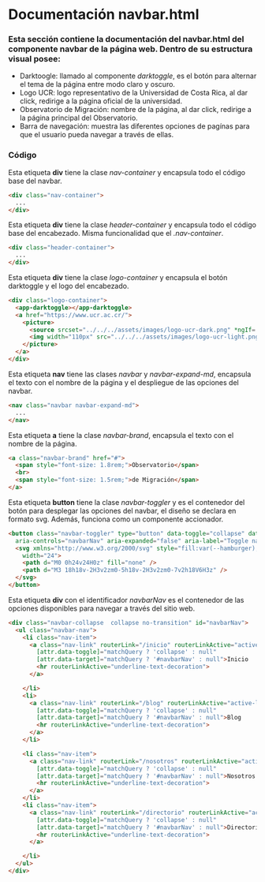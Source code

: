 # Documentación navbar.html

### Esta sección contiene la documentación del navbar.html del componente navbar de la página web. Dentro de su estructura visual posee: 
* Darktoogle: llamado al componente *darktoggle*, es el botón para alternar el tema de la página entre modo claro y oscuro.
* Logo UCR: logo representativo de la Universidad de Costa Rica, al dar click, redirige a la página oficial de la universidad.
* Observatorio de Migración: nombre de la página, al dar click, redirige a la página principal del Observatorio.
* Barra de navegación: muestra las diferentes opciones de pagínas para que el usuario pueda navegar a través de ellas.

### Código

Esta etiqueta **div** tiene la clase *nav-container* y encapsula todo el código base del navbar.
``` html 
<div class="nav-container">
  ...
</div>
``` 

Esta etiqueta **div** tiene la clase *header-container* y encapsula todo el código base del encabezado. Misma funcionalidad que el *.nav-container*.
``` html 
<div class="header-container">
  ...
</div>
``` 

Esta etiqueta **div** tiene la clase *logo-container* y encapsula el botón darktoggle y el logo del encabezado.
``` html
<div class="logo-container">
  <app-darktoggle></app-darktoggle>
  <a href="https://www.ucr.ac.cr/">
    <picture>
      <source srcset="../../../assets/images/logo-ucr-dark.png" *ngIf='theme === "dark"'>
      <img width="110px" src="../../../assets/images/logo-ucr-light.png">
    </picture>
  </a>
</div>
```  

Esta etiqueta **nav** tiene las clases *navbar* y *navbar-expand-md*, encapsula el texto con el nombre de la página y el despliegue de las opciones del navbar.
``` html 
<nav class="navbar navbar-expand-md">
  ... 
</nav>
```

Esta etiqueta **a** tiene la clase *navbar-brand*, encapsula el texto con el nombre de la página.
``` html
<a class="navbar-brand" href="#">
  <span style="font-size: 1.8rem;">Observatorio</span>
  <br>
  <span style="font-size: 1.5rem;">de Migración</span>
</a>
```

Esta etiqueta **button** tiene la clase *navbar-toggler* y es el contenedor del botón para desplegar las opciones del navbar, el diseño se declara en formato svg. Además, funciona como un componente accionador.
``` html
<button class="navbar-toggler" type="button" data-toggle="collapse" data-target="#navbarNav"
  aria-controls="navbarNav" aria-expanded="false" aria-label="Toggle navigation">
  <svg xmlns="http://www.w3.org/2000/svg" style="fill:var(--hamburger);" height="24" viewBox="0 0 24 24"
    width="24">
    <path d="M0 0h24v24H0z" fill="none" />
    <path d="M3 18h18v-2H3v2zm0-5h18v-2H3v2zm0-7v2h18V6H3z" />
  </svg>
</button>
```

Esta etiqueta **div** con el identificador *navbarNav* es el contenedor de las opciones disponibles para navegar a través del sitio web. 
``` html
<div class="navbar-collapse  collapse no-transition" id="navbarNav">
  <ul class="navbar-nav">
    <li class="nav-item">
      <a class="nav-link" routerLink="/inicio" routerLinkActive="active-link"
        [attr.data-toggle]="matchQuery ? 'collapse' : null"
        [attr.data-target]="matchQuery ? '#navbarNav' : null">Inicio
        <hr routerLinkActive="underline-text-decoration">
      </a>

    </li>
    <li>
      <a class="nav-link" routerLink="/blog" routerLinkActive="active-link"
        [attr.data-toggle]="matchQuery ? 'collapse' : null"
        [attr.data-target]="matchQuery ? '#navbarNav' : null">Blog
        <hr routerLinkActive="underline-text-decoration">
      </a>
    </li>

    <li class="nav-item">
      <a class="nav-link" routerLink="/nosotros" routerLinkActive="active-link"
        [attr.data-toggle]="matchQuery ? 'collapse' : null"
        [attr.data-target]="matchQuery ? '#navbarNav' : null">Nosotros
        <hr routerLinkActive="underline-text-decoration">
      </a>
    </li>
    <li class="nav-item">
      <a class="nav-link" routerLink="/directorio" routerLinkActive="active-link"
        [attr.data-toggle]="matchQuery ? 'collapse' : null"
        [attr.data-target]="matchQuery ? '#navbarNav' : null">Directorio
        <hr routerLinkActive="underline-text-decoration">
      </a>

    </li>
  </ul>
</div>
``` 
